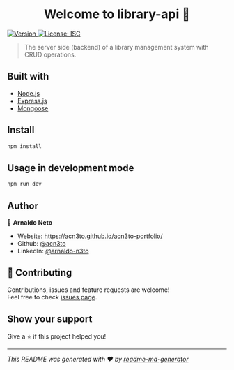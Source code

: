 <h1 align="center">Welcome to library-api 👋</h1>
<p>
  <a href="https://www.npmjs.com/package/library-api" target="_blank">
    <img alt="Version" src="https://img.shields.io/npm/v/library-api.svg">
  </a>
  <a href="#" target="_blank">
    <img alt="License: ISC" src="https://img.shields.io/badge/License-ISC-yellow.svg" />
  </a>
</p>

>The server side (backend) of a library management system with CRUD operations.

## Built with

* [Node.js](https://nodejs.org/en/)
* [Express.js](https://expressjs.com/)
* [Mongoose](https://mongoosejs.com/)

## Install

```sh
npm install
```

## Usage in development mode

```sh
npm run dev
```

## Author

👤 **Arnaldo Neto**

* Website: https://acn3to.github.io/acn3to-portfolio/
* Github: [@acn3to](https://github.com/acn3to)
* LinkedIn: [@arnaldo-n3to](https://linkedin.com/in/arnaldo-n3to)

## 🤝 Contributing

Contributions, issues and feature requests are welcome!<br />Feel free to check [issues page](https://github.com/acn3to/library-api/issues). 

## Show your support

Give a ⭐️ if this project helped you!

***
_This README was generated with ❤️ by [readme-md-generator](https://github.com/kefranabg/readme-md-generator)_